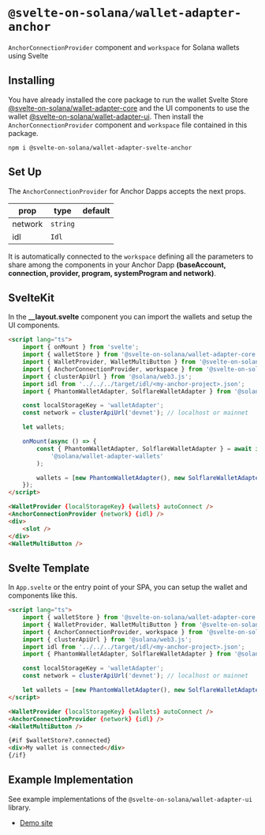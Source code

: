 # `@svelte-on-solana/wallet-adapter-anchor`

`AnchorConnectionProvider` component and `workspace` for Solana wallets using Svelte

## Installing

You have already installed the core package to run the wallet Svelte Store [@svelte-on-solana/wallet-adapter-core](https://github.com/svelte-on-solana/wallet-adapter/blob/master/packages/core/README.md) and the UI components to use the wallet [@svelte-on-solana/wallet-adapter-ui](https://github.com/svelte-on-solana/wallet-adapter/blob/master/packages/ui/README.md/). Then install the `AnchorConnectionProvider` component and `workspace` file contained in this package.

```shell
npm i @svelte-on-solana/wallet-adapter-svelte-anchor
```

## Set Up

The `AnchorConnectionProvider` for Anchor Dapps accepts the next props.

| prop    | type     | default |
| ------- | -------- | ------- |
| network | `string` |         |
| idl     | `Idl`    |         |

It is automatically connected to the `workspace` defining all the parameters to share among the components in your Anchor Dapp **(baseAccount, connection, provider, program, systemProgram and network)**.

## SvelteKit

In the **\_\_layout.svelte** component you can import the wallets and setup the UI components.

```html
<script lang="ts">
	import { onMount } from 'svelte';
	import { walletStore } from '@svelte-on-solana/wallet-adapter-core';
	import { WalletProvider, WalletMultiButton } from '@svelte-on-solana/wallet-adapter-ui';
	import { AnchorConnectionProvider, workspace } from '@svelte-on-solana/wallet-adapter-anchor';
	import { clusterApiUrl } from '@solana/web3.js';
	import idl from '../../../target/idl/<my-anchor-project>.json';
	import { PhantomWalletAdapter, SolflareWalletAdapter } from '@solana/wallet-adapter-wallets';

	const localStorageKey = 'walletAdapter';
	const network = clusterApiUrl('devnet'); // localhost or mainnet

	let wallets;

	onMount(async () => {
		const { PhantomWalletAdapter, SolflareWalletAdapter } = await import(
			'@solana/wallet-adapter-wallets'
		);

		wallets = [new PhantomWalletAdapter(), new SolflareWalletAdapter()];
	});
</script>

<WalletProvider {localStorageKey} {wallets} autoConnect />
<AnchorConnectionProvider {network} {idl} />
<div>
	<slot />
</div>
<WalletMultiButton />
```

## Svelte Template

In `App.svelte` or the entry point of your SPA, you can setup the wallet and components like this.

```html
<script lang="ts">
	import { walletStore } from '@svelte-on-solana/wallet-adapter-core';
	import { WalletProvider, WalletMultiButton } from '@svelte-on-solana/wallet-adapter-ui';
	import { AnchorConnectionProvider, workspace } from '@svelte-on-solana/wallet-adapter-anchor';
	import { clusterApiUrl } from '@solana/web3.js';
	import idl from '../../../target/idl/<my-anchor-project>.json';
	import { PhantomWalletAdapter, SolflareWalletAdapter } from '@solana/wallet-adapter-wallets';

	const localStorageKey = 'walletAdapter';
	const network = clusterApiUrl('devnet'); // localhost or mainnet

	let wallets = [new PhantomWalletAdapter(), new SolflareWalletAdapter()];
</script>

<WalletProvider {localStorageKey} {wallets} autoConnect />
<AnchorConnectionProvider {network} {idl} />
<WalletMultiButton />

{#if $walletStore?.connected}
<div>My wallet is connected</div>
{/if}
```

## Example Implementation

See example implementations of the `@svelte-on-solana/wallet-adapter-ui` library.

-   [Demo site][1]

[1]: https://github.com/silvestrevivo/solana-svelte-counter/tree/master/app
